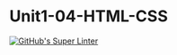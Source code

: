 # Unit1-04-HTML-CSS
[![GitHub's Super Linter](https://github.com/ICS20-Programming-ZoiaB/Unit1-04-HTML-CSS/tree/main/.github/workflows/workflows/GitHub's%20Super%20Linter/badge.svg)](https://github.com/ICS20-Programming-ZoiaB/Unit1-04-HTML-CSS/tree/main/.github/workflows/actions)